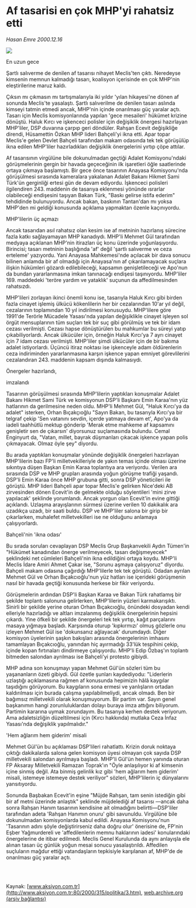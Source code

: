 # Af tasarisi en çok MHP'yi rahatsiz etti

*Hasan Emre 2000.12.16*

<div>
 <img border="0" src="/web/20020427013027im_/http://www.aksiyon.com.tr/2000/315/resimler/en.jpg"/>
 <p class="baslik">
  En uzun gece
 </p>
 <p class="spot">
  Şartlı salıverme de denilen af  tasarısı nihayet Meclis'ten çıktı.  Neredeyse kimsenin memnun  kalmadığı tasarı, koalisyon  içerisinde en çok MHP'nin  eleştirilerine maruz kaldı.
 </p>
 <p class="metin">
 </p>
 <p class="metin">
  Çıksın mı çıkmasın mı tartışmalarıyla iki yıldır 'yılan hikayesi'ne dönen af sonunda Meclis'te yasalaştı. Şartlı salıverilme de denilen tasarı aslında kimseyi tatmin etmedi ancak, MHP'nin içinde onarılması güç yaralar açtı. Tasarı için Meclis komisyonlarında yapılan 'gece mesaileri' hükümet krizine dönüştü. Haluk Kırcı ve işkenceci polisler için değişiklik önergesi hazırlayan MHP'liler, DSP duvarına çarpıp geri döndüler. Rahşan Ecevit değişikliğe direndi, Hüsamettin Özkan MHP lideri Bahçeli'yi ikna etti. Apar topar Meclis'e gelen Devlet Bahçeli tarafından makam odasında tek tek görüşülüp ikna edilen MHP'liler hazırladıkları değişiklik önergelerini yırtıp çöpe attılar.
 </p>
 <p class="metin">
  Af tasarısının virgülüne bile dokunulmadan geçtiği Adalet Komisyonu'ndaki görüşmelerinin gergin bir havada geçeceğinin ilk işaretleri öğle saatlerinde ortaya çıkmaya başlamıştı. Bir gece önce tasarının Anayasa Komisyonu'nda görüşülmesi sırasında kameralara yakalanan Adalet Bakanı Hikmet Sami Türk'ün gerginliği ertesi gün de devam ediyordu. İşkenceci polisleri ilgilendiren 243. maddenin de tasarıya eklenmesi yönünde ısrarlar olabileceği endişesini taşıyan Bakan Türk, "Baskı gelirse istifa ederim" tehdidinde bulunuyordu. Ancak bakan, baskının Tantan'dan mı yoksa MHP'den mi geldiği konusunda açıklama yapmaktan özenle kaçınıyordu.
 </p>
 <p class="metin">
  MHP'lilerin üç açmazı
 </p>
 <p class="metin">
  Ancak tasarıdan asıl rahatsız olan kesim ise af metninin hazırlanış sürecine fazla katkı sağlayamayan MHP kanadıydı. MHP'li Mehmet Gül tarafından medyaya açıklanan MHP'nin itirazları üç konu üzerinde yoğunlaşıyordu. Birincisi; tasarı metninin başlığında 'af' değil 'şartlı salıverme ve ceza erteleme' yazıyordu. Yani Anayasa Mahkemesi'nde açılacak bir dava sonucu bilinen anlamda bir af olmadığı için Anayasa'nın af çıkarılamayacak suçlara ilişkin hükümleri gözardı edilebileceği, kapsamın genişletileceği ve Apo'nun da bundan yararlanmasına imkan tanınacağı endişesi taşınıyordu. MHP'liler 169. maddedeki 'teröre yardım ve yataklık' suçunun da affedilmesinden rahatsızdı.
 </p>
 <p class="metin">
  MHP'lileri zorlayan ikinci önemli konu ise, tasarıyla Haluk Kırcı gibi birden fazla cinayet işlemiş ülkücü kökenlilerin her bir cezalarından 10'ar yıl değil, cezalarının toplamından 10 yıl indirilmesi konusuydu. MHP'lilere göre 1991'de Terörle Mücadele Yasası'nda yapılan değişiklikle cinayet işleyen sol örgüt mensuplarının tüm suçları tek bir suç gibi görülmüş ve tek bir idam cezası verilmişti. Cezası hapse dönüştürülen bu mahkumlar bu süreyi yatıp çıkabiliyorlardı. Ancak ülkücüler için, örneğin Haluk Kırcı'ya 7 ayrı cinayet için 7 idam cezası verilmişti. MHP'liler şimdi ülkücüler için de bir bakıma adalet istiyorlardı. Üçüncü itiraz noktası ise işkenceyle adam öldürenlerin ceza indiriminden yararlanmasına karşın işkence yapan emniyet görevlilerini cezalandıran 243. maddenin kapsam dışında kalmasıydı.
 </p>
 <p class="metin">
  Önergeler hazırlandı,
 </p>
 <p class="metin">
  imzalandı
 </p>
 <p class="metin">
  Tasarının görüşülmesi sırasında MHP'lilerin yaptıkları konuşmalar Adalet Bakanı Hikmet Sami Türk ve komisyonun DSP'li Başkanı Emin Karaa'nın yüz hatlarının da gerilmesine neden oldu. MHP'li Mehmet Gül, "Haluk Kırcı'ya da adalet" isterken, Orhan Bıçakçıoğlu "Sayın Bakan, bu tasarıyla Kırcı'ya bir telgraf çekip 'Sen vatanını sevdin, içerde yatmaya devam et', Apo'ya da iadeli taahhütlü mektup gönderip 'Merak etme mahkeme af kapsamını genişletir sen de çıkarsın' diyorsunuz suçlamasında bulundu. Cemal Enginyurt da, "Vatan, millet, bayrak düşmanları çıkacak işkence yapan polis çıkmayacak. Olmaz öyle şey" diyordu.
 </p>
 <p class="metin">
  Bu arada yaptıkları konuşmalar yönünde değişiklik önergeleri hazırlayan MHP'lilerin bazı FP'li milletvekilleriyle de yakın temas içinde olması üzerine sıkıntıya düşen Başkan Emin Karaa toplantıya ara veriyordu. Verilen ara sırasında DSP ve MHP grupları arasında yoğun görüşme trafiği yaşandı. DSP'li Emin Karaa önce MHP grubuna gitti, sonra DSP yöneticileri ile görüştü. MHP lideri Bahçeli apar topar Meclis'e gelirken Nice'deki AB zirvesinden dönen Ecevit'in de gelmekte olduğu söylentileri 'mini zirve yapılacak' şeklinde yorumlandı. Ancak yorgun olan Ecevit'in evine gittiği açıklandı. Uzlaşma arayışlarının sürmesi üzerine verilen 10 dakikalık ara uzadıkça uzadı, bir saati buldu. DSP ve MHP'liler salona bir girip bir çıkarlarken, muhalefet milletvekilleri ise ne olduğunu anlamaya çalışıyorlardı.
 </p>
 <p class="metin">
  Bahçeli'nin 'ikna odası'
 </p>
 <p class="metin">
  Bu sırada soruları cevaplayan DSP Meclis Grup Başkanvekili Aydın Tümen'in "Hükümet kanadından önerge verilmeyecek, tasarı değişmeyecek" şeklindeki net cümleleri Bahçeli'nin ikna edildiğini ortaya koydu. MHP'li Meclis İdare Amiri Ahmet Çakar ise, "Sorunu aşmaya çalışıyoruz" diyordu. Bahçeli makam odasına çağırdığı MHP'lilerle tek tek görüştü. Odadan ayrılan Mehmet Gül ve Orhan Bıçakcıoğlu'nun yüz hatları ise içerideki görüşmenin nasıl bir havada geçtiği konusunda herkese bir fikir veriyordu.
 </p>
 <p class="metin">
  Görüşmelerin ardından DSP'li Başkan Karaa ve Bakan Türk rahatlamış bir şekilde toplantı salonuna gelirlerken, MHP'lilerin yüzleri karmakarışıktı. Sinirli bir şekilde yerine oturan Orhan Bıçakcıoğlu, önündeki dosyadan kendi elleriyle hazırladığı ve altları imzalanmış değişiklik önergelerinin hepsini çıkardı. Yine öfkeli bir şekilde önergeleri tek tek yırtıp, kağıt parçalarını masaya yığmaya başladı. Karşısında oturup 'kıpkırmızı' olmuş gözlerle onu izleyen Mehmet Gül ise 'dokunsanız ağlayacak' durumdaydı. Diğer komisyon üyelerinin şaşkın bakışları arasında önergelerinin imhasını tamamlayan Bıçakcıoğlu, yanından hiç ayırmadığı 33'lük tespihini çekip, içinde kopan fırtınaları dindirmeye çalışıyordu. MHP'li Edip Özbaş'ın toplantı bitmeden salondan ayrılması ise Bahçeli'yi protesto gibiydi.
 </p>
 <p class="metin">
  MHP adına son konuşmayı yapan Mehmet Gül'ün sözleri tüm bu yaşananların özeti gibiydi. Gül özetle şunları kaydediyodu: "Liderlerin uzlaştığı açıklamasına rağmen af konusunda hepimizin hâlâ kaygılar taşıdığını görüyorum. Bu kaygıların sona ermesi ve yanlışların ortadan kaldırılması için burada çalışma yapılabilmeliydi, ancak olmadı. Ben bir bağımsız milletvekili olarak konuşmuyorum. Bir partim var. Sayın genel başkanımın hangi zorunluluklardan dolayı buraya imza attığını biliyorum. Partimin kararına uymak zorundayım. Bu tasarıya kerhen destek veriyorum. Ama adaletsizliğin düzeltilmesi için (Kırcı hakkında) mutlaka Ceza İnfaz Yasası'nda değişiklik yapılmalıdır."
 </p>
 <p class="metin">
  'Hem ağlarım hem giderim' misali
 </p>
 <p class="metin">
  Mehmet Gül'ün bu açıklaması DSP'lileri rahatlattı. Krizin doruk noktaya çıktığı dakikalarda salona gelen komisyon üyesi olmayan çok sayıda DSP milletvekili salondan ayrılmaya başladı. MHP'li Gül'ün hemen yanında oturan FP Aksaray Milletvekili Ramazan Toprak'ın "Öyle anlaşılıyor ki af kimsenin içine sinmiş değil. Ata binmiş gelinlik kız gibi 'hem ağlarım hem giderim' misali, istemeye istemeye destek veriliyor" sözleri, MHP'lilerin iç dünyalarını yansıtıyordu.
 </p>
 <p class="metin">
  Sonunda Başbakan Ecevit'in eşine "Müjde Rahşan, tam senin istediğin gibi bir af metni üzerinde anlaştık" şeklinde müjdelediği af tasarısı —ancak daha sonra Rahşan Hanım tasarının kendisine ait olmadığını belirtti—DSP'liler tarafından adeta 'Rahşan Hanımın onuru' gibi savunuldu. Virgülüne bile dokunulmadan komisyonlarda kabul edildi. Anayasa Komisyonu'nun 'Tasarının adını şöyle değiştirirseniz daha doğru olur' önerisine de, FP'nin Eşber Yağmurdereli ve 'affedilenlerin memnu haklarının iadesi' konularındaki önergelerine de itibar edilmedi. Meclis Genel Kurulunda da aynı anlayışla ele alınan tasarı üç günlük yoğun mesai sonucu yasalaştırıldı. Affedilen suçluların mağdur ettiği vatandaşların tepkisiyle karşılanan af, MHP'de de onarılması güç yaralar açtı.
 </p>
 <p class="metin">
  <br/>
  <br/>
 </p>
</div>

Kaynak: [www.aksiyon.com.tr](http://www.aksiyon.com.tr:80/2000/315/politika/3.htm), [web.archive.org (arşiv bağlantısı)](http://web.archive.org/web/20020427013027/http://www.aksiyon.com.tr:80/2000/315/politika/3.htm)
